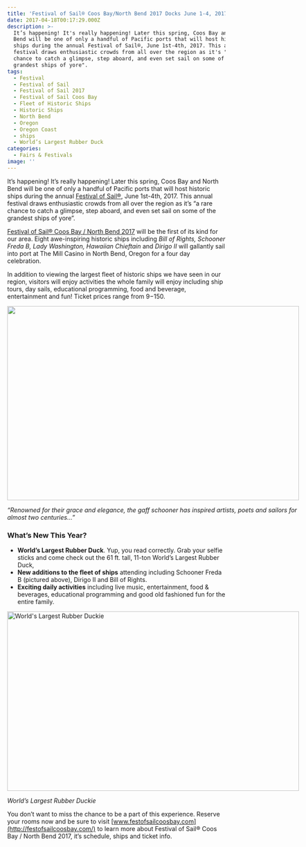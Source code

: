 ```yaml
---
title: 'Festival of Sail® Coos Bay/North Bend 2017 Docks June 1-4, 2017'
date: 2017-04-18T00:17:29.000Z
description: >-
  It’s happening! It's really happening! Later this spring, Coos Bay and North
  Bend will be one of only a handful of Pacific ports that will host historic
  ships during the annual Festival of Sail®, June 1st-4th, 2017. This annual
  festival draws enthusiastic crowds from all over the region as it's "a rare
  chance to catch a glimpse, step aboard, and even set sail on some of the
  grandest ships of yore".
tags:
  - Festival
  - Festival of Sail
  - Festival of Sail 2017
  - Festival of Sail Coos Bay
  - Fleet of Historic Ships
  - Historic Ships
  - North Bend
  - Oregon
  - Oregon Coast
  - ships
  - World’s Largest Rubber Duck
categories:
  - Fairs & Festivals
image: ''
---
```

It’s happening! It&#8217;s really happening! Later this spring, Coos Bay and North Bend will be one of only a handful of Pacific ports that will host historic ships during the annual [Festival of Sail®](http://festofsailcoosbay.com/), June 1st-4th, 2017. This annual festival draws enthusiastic crowds from all over the region as it&#8217;s &#8220;a rare chance to catch a glimpse, step aboard, and even set sail on some of the grandest ships of yore&#8221;.

[Festival of Sail® Coos Bay / North Bend 2017](http://festofsailcoosbay.com/) will be the first of its kind for our area. Eight awe-inspiring historic ships including _Bill of Rights, Schooner Freda B, Lady Washington, Hawaiian Chieftain_ and _Dirigo II_ will gallantly sail into port at The Mill Casino in North Bend, Oregon for a four day celebration.

In addition to viewing the largest fleet of historic ships we have seen in our region, visitors will enjoy activities the whole family will enjoy including ship tours, day sails, educational programming, food and beverage, entertainment and fun! Ticket prices range from $9-$150.

<div id="attachment_95055" style="width: 684px" class="wp-caption aligncenter">
  <img class="wp-image-95055 size-large" src="/wp-content/uploads/2017/04/092012_Freda_B_IMG_4482a_10801-1200x720-674x449.jpg" alt="" width="674" height="449" srcset="/wp-content/uploads/2017/04/092012_Freda_B_IMG_4482a_10801-1200x720-674x449.jpg 674w, /wp-content/uploads/2017/04/092012_Freda_B_IMG_4482a_10801-1200x720-200x133.jpg 200w, /wp-content/uploads/2017/04/092012_Freda_B_IMG_4482a_10801-1200x720-768x512.jpg 768w, /wp-content/uploads/2017/04/092012_Freda_B_IMG_4482a_10801-1200x720-254x168.jpg 254w, /wp-content/uploads/2017/04/092012_Freda_B_IMG_4482a_10801-1200x720-120x80.jpg 120w, /wp-content/uploads/2017/04/092012_Freda_B_IMG_4482a_10801-1200x720.jpg 1200w" sizes="(max-width: 674px) 100vw, 674px" />
  
  <p class="wp-caption-text">
    <em>&#8220;Renowned for their grace and elegance, the gaff schooner has inspired artists, poets and sailors for almost two centuries&#8230;&#8221;</em>
  </p>
</div>

### What&#8217;s New This Year?

  * **World’s Largest Rubber Duck**. Yup, you read correctly. Grab your selfie sticks and come check out the 61 ft. tall, 11-ton World’s Largest Rubber Duck,
  * **New additions to the fleet of ships** attending including Schooner Freda B (pictured above), Dirigo II and Bill of Rights.
  * **Exciting daily activities** including live music, entertainment, food & beverages, educational programming and good old fashioned fun for the entire family.

<div id="attachment_95085" style="width: 684px" class="wp-caption aligncenter">
  <img class="wp-image-95085 size-large" src="/wp-content/uploads/2017/04/Festival-of-Sail-Coos-Bay-Oregon-1-674x415.png" alt="World's Largest Rubber Duckie" width="674" height="415" srcset="/wp-content/uploads/2017/04/Festival-of-Sail-Coos-Bay-Oregon-1-674x415.png 674w, /wp-content/uploads/2017/04/Festival-of-Sail-Coos-Bay-Oregon-1-200x123.png 200w, /wp-content/uploads/2017/04/Festival-of-Sail-Coos-Bay-Oregon-1-768x472.png 768w, /wp-content/uploads/2017/04/Festival-of-Sail-Coos-Bay-Oregon-1.png 985w" sizes="(max-width: 674px) 100vw, 674px" />
  
  <p class="wp-caption-text">
    <em>World&#8217;s Largest Rubber Duckie</em>
  </p>
</div>

You don’t want to miss the chance to be a part of this experience. Reserve your rooms now and be sure to visit [www.festofsailcoosbay.com](http://festofsailcoosbay.com/) to learn more about Festival of Sail® Coos Bay / North Bend 2017, it&#8217;s schedule, ships and ticket info.
